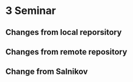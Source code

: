 # 3 Seminar

## Changes from local reporsitory


## Changes from remote repository


## Change from Salnikov